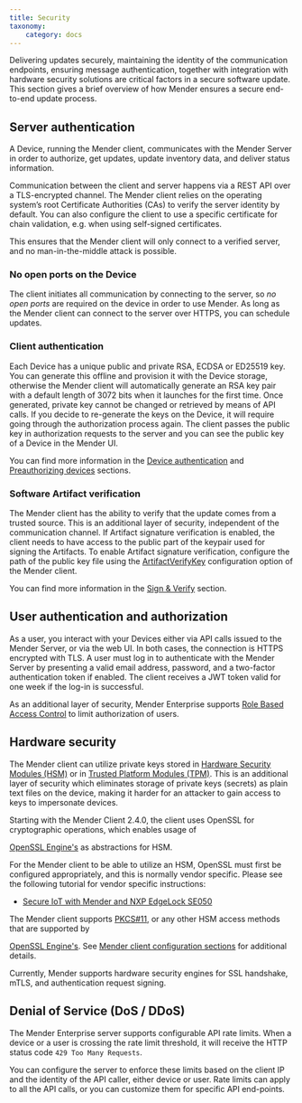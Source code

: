 ```yaml
---
title: Security
taxonomy:
    category: docs
---
```


Delivering updates securely, maintaining the identity of the communication
endpoints, ensuring message authentication, together with integration
with hardware security solutions are critical factors in a secure
software update. This section gives a brief overview of how Mender
ensures a secure end-to-end update process.

## Server authentication

A Device, running the Mender client, communicates with the Mender Server in order
to authorize, get updates, update inventory data, and deliver status information.

Communication between the client and server happens via a REST API over a
TLS-encrypted channel. The Mender client relies on the operating system’s root
Certificate Authorities (CAs) to verify the server identity by default. You can
also configure the client to use a specific certificate for chain validation,
e.g. when using self-signed certificates.

This ensures that the Mender client will only connect to a verified server, and
no man-in-the-middle attack is possible.


### No open ports on the Device

The client initiates all communication by connecting to the server, so
*no open ports* are required on the device in order to use Mender. As long as
the Mender client can connect to the server over HTTPS, you can schedule updates.


### Client authentication

Each Device has a unique public and private RSA, ECDSA or ED25519 key. You can
generate this offline and provision it with the Device storage, otherwise the
Mender client will automatically generate an RSA key pair with a default length
of 3072 bits when it launches for the first time. Once generated, private key cannot be
changed or retrieved by means of API calls. If you decide to re-generate the
keys on the Device, it will require going through the authorization process
again. The client passes the public key in authorization requests to the server and
you can see the public key of a Device in the Mender UI.

You can find more information in the
[Device authentication](../13.Device-authentication/docs.md)
and
[Preauthorizing devices](../../08.Server-integration/02.Preauthorizing-devices/docs.md)
sections.


### Software Artifact verification

The Mender client has the ability to verify that the update comes from a
trusted source. This is an additional layer of security, independent of the
communication channel. If Artifact signature verification is enabled, the
client needs to have access to the public part of the keypair used for signing
the Artifacts.  To enable Artifact signature verification, configure the path
of the public key file using the
[ArtifactVerifyKey](../../03.Client-installation/07.Configuration/50.Configuration-options/docs.md#artifactverifykey)
configuration option of the Mender client.

You can find more information in the
[Sign & Verify](../../06.Artifact-creation/07.Sign-and-verify/docs.md) section.


## User authentication and authorization

As a user, you interact with your Devices either via API calls issued to the
Mender Server, or via the web UI. In both cases, the connection is HTTPS
encrypted with TLS. A user must log in to authenticate with the Mender Server
by presenting a valid email address, password, and a two-factor authentication
token if enabled. The client receives a JWT token valid for one week if the
log-in is successful.

As an additional layer of security, Mender Enterprise supports [Role Based Access
Control](../12.Role.Based.Access.Control/docs.md) to limit authorization of users.


## Hardware security

The Mender client can utilize private keys stored in [Hardware Security
Modules (HSM)](https://en.wikipedia.org/wiki/Hardware_security_module) or in
[Trusted Platform Modules (TPM)](https://en.wikipedia.org/wiki/Trusted_Platform_Module).
This is an additional layer of security which eliminates storage of private keys
(secrets) as plain text files on the device, making it harder for an attacker
to gain access to keys to impersonate devices.

<!--AUTOVERSION: "Starting with the Mender Client %,"/ignore-->
Starting with the Mender Client 2.4.0, the client uses OpenSSL for cryptographic
operations, which enables usage of
<!--AUTOVERSION: "www.openssl.org/docs/man%"/ignore-->
[OpenSSL Engine's](https://www.openssl.org/docs/man1.1.1/man1/engine.html) as
abstractions for HSM.

For the Mender client to be able to utilize an HSM, OpenSSL must first be
configured appropriately, and this is normally vendor specific. Please see
the following tutorial for vendor specific instructions:
- [Secure IoT with Mender and NXP EdgeLock SE050](https://hub.mender.io/t/secure-iot-with-mender-and-nxp-edgelock-se050/2744)

The Mender client supports [PKCS#11](https://tools.ietf.org/html/rfc7512), or
any other HSM access methods that are supported by
<!--AUTOVERSION: "www.openssl.org/docs/man%"/ignore-->
[OpenSSL Engine's](https://www.openssl.org/docs/man1.1.1/man1/engine.html). See
[Mender client configuration sections](https://docs.mender.io/client-installation/configuration/configuration-options#httpsclient) for additional details.

Currently, Mender supports hardware security engines for SSL handshake, mTLS,
and authentication request signing.


## Denial of Service (DoS / DDoS)

The Mender Enterprise server supports configurable API rate limits. When a device or a user is
crossing the rate limit threshold, it will receive the HTTP status code `429 Too Many Requests`.

You can configure the server to enforce these limits based on the client IP and the identity
of the API caller, either device or user. Rate limits can apply to all the API calls, or you can
customize them for specific API end-points.
